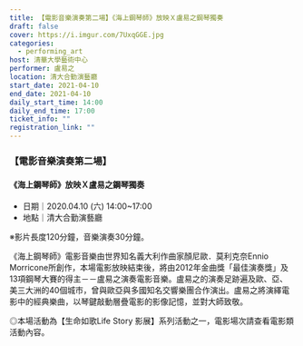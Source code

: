 ```yaml
---
title: 【電影音樂演奏第二場】《海上鋼琴師》放映Ｘ盧易之鋼琴獨奏
draft: false
cover: https://i.imgur.com/7UxqGGE.jpg
categories:
  - performing_art
host: 清華大學藝術中心
performer: 盧易之
location: 清大合勤演藝廳
start_date: 2021-04-10
end_date: 2021-04-10
daily_start_time: 14:00
daily_end_time: 17:00
ticket_info: ""
registration_link: ""
---
```

### 【電影音樂演奏第二場】
#### 《海上鋼琴師》放映Ｘ盧易之鋼琴獨奏
* 日期｜2020.04.10 (六) 14:00~17:00
* 地點｜清大合勤演藝廳

※影片長度120分鐘，音樂演奏30分鐘。

《海上鋼琴師》電影音樂由世界知名義大利作曲家顏尼歐．莫利克奈Ennio Morricone所創作，本場電影放映結束後，將由2012年金曲獎「最佳演奏獎」及13項鋼琴大賽的得主－－盧易之演奏電影音樂。盧易之的演奏足跡遍及歐、亞、美三大洲的40個城市，曾與歐亞與多國知名交響樂團合作演出。盧易之將演繹電影中的經典樂曲，以琴鍵敲動層疊電影的影像記憶，並對大師致敬。

◎本場活動為【生命如歌Life Story 影展】系列活動之一，電影場次請查看電影類活動內容。